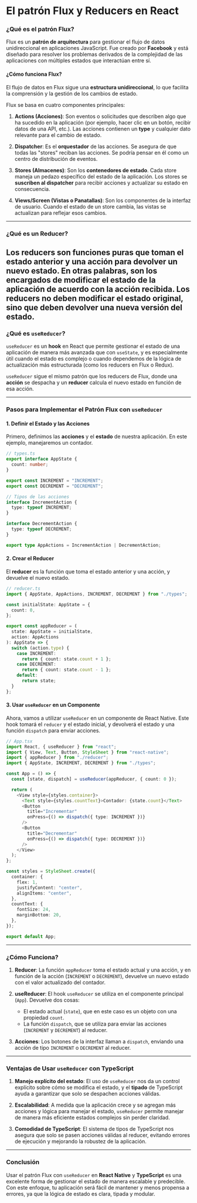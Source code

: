 # **El patrón Flux y Reducers en React**

### **¿Qué es el patrón Flux?**

Flux es un **patrón de arquitectura** para gestionar el flujo de datos unidireccional en aplicaciones JavaScript. Fue creado por **Facebook** y está diseñado para resolver los problemas derivados de la complejidad de las aplicaciones con múltiples estados que interactúan entre sí.

#### **¿Cómo funciona Flux?**

El flujo de datos en Flux sigue una **estructura unidireccional**, lo que facilita la comprensión y la gestión de los cambios de estado.

Flux se basa en cuatro componentes principales:

1. **Actions (Acciones)**: Son eventos o solicitudes que describen algo que ha sucedido en la aplicación (por ejemplo, hacer clic en un botón, recibir datos de una API, etc.). Las acciones contienen un **type** y cualquier dato relevante para el cambio de estado.

2. **Dispatcher**: Es el **orquestador** de las acciones. Se asegura de que todas las "stores" reciban las acciones. Se podría pensar en él como un centro de distribución de eventos.

3. **Stores (Almacenes)**: Son los **contenedores de estado**. Cada store maneja un pedazo específico del estado de la aplicación. Los stores se **suscriben al dispatcher** para recibir acciones y actualizar su estado en consecuencia.

4. **Views/Screen (Vistas o Panatallas)**: Son los componentes de la interfaz de usuario. Cuando el estado de un store cambia, las vistas se actualizan para reflejar esos cambios.

---

### **¿Qué es un Reducer?**

## Los **reducers** son **funciones puras** que toman el **estado anterior** y una **acción** para **devolver un nuevo estado**. En otras palabras, son los encargados de modificar el estado de la aplicación de acuerdo con la acción recibida. Los reducers no deben modificar el estado original, sino que deben devolver una nueva versión del estado.

### **¿Qué es `useReducer`?**

`useReducer` es un **hook** en React que permite gestionar el estado de una aplicación de manera más avanzada que con `useState`, y es especialmente útil cuando el estado es complejo o cuando dependemos de la lógica de actualización más estructurada (como los reducers en Flux o Redux).

`useReducer` sigue el mismo patrón que los reducers de Flux, donde una **acción** se despacha y un **reducer** calcula el nuevo estado en función de esa acción.

---

### **Pasos para Implementar el Patrón Flux con `useReducer`**

#### **1. Definir el Estado y las Acciones**

Primero, definimos las **acciones** y el **estado** de nuestra aplicación. En este ejemplo, manejaremos un contador.

```typescript
// types.ts
export interface AppState {
  count: number;
}

export const INCREMENT = "INCREMENT";
export const DECREMENT = "DECREMENT";

// Tipos de las acciones
interface IncrementAction {
  type: typeof INCREMENT;
}

interface DecrementAction {
  type: typeof DECREMENT;
}

export type AppActions = IncrementAction | DecrementAction;
```

#### **2. Crear el Reducer**

El **reducer** es la función que toma el estado anterior y una acción, y devuelve el nuevo estado.

```typescript
// reducer.ts
import { AppState, AppActions, INCREMENT, DECREMENT } from "./types";

const initialState: AppState = {
  count: 0,
};

export const appReducer = (
  state: AppState = initialState,
  action: AppActions
): AppState => {
  switch (action.type) {
    case INCREMENT:
      return { count: state.count + 1 };
    case DECREMENT:
      return { count: state.count - 1 };
    default:
      return state;
  }
};
```

#### **3. Usar `useReducer` en un Componente**

Ahora, vamos a utilizar `useReducer` en un componente de React Native. Este hook tomará el `reducer` y el estado inicial, y devolverá el estado y una función `dispatch` para enviar acciones.

```typescript
// App.tsx
import React, { useReducer } from "react";
import { View, Text, Button, StyleSheet } from "react-native";
import { appReducer } from "./reducer";
import { AppState, INCREMENT, DECREMENT } from "./types";

const App = () => {
  const [state, dispatch] = useReducer(appReducer, { count: 0 });

  return (
    <View style={styles.container}>
      <Text style={styles.countText}>Contador: {state.count}</Text>
      <Button
        title="Incrementar"
        onPress={() => dispatch({ type: INCREMENT })}
      />
      <Button
        title="Decrementar"
        onPress={() => dispatch({ type: DECREMENT })}
      />
    </View>
  );
};

const styles = StyleSheet.create({
  container: {
    flex: 1,
    justifyContent: "center",
    alignItems: "center",
  },
  countText: {
    fontSize: 24,
    marginBottom: 20,
  },
});

export default App;
```

---

### **¿Cómo Funciona?**

1. **Reducer**: La función `appReducer` toma el estado actual y una acción, y en función de la acción (`INCREMENT` o `DECREMENT`), devuelve un nuevo estado con el valor actualizado del contador.

2. **useReducer**: El hook `useReducer` se utiliza en el componente principal (`App`). Devuelve dos cosas:

   - El estado actual (`state`), que en este caso es un objeto con una propiedad `count`.
   - La función `dispatch`, que se utiliza para enviar las acciones (`INCREMENT` y `DECREMENT`) al reducer.

3. **Acciones**: Los botones de la interfaz llaman a `dispatch`, enviando una acción de tipo `INCREMENT` o `DECREMENT` al reducer.

---

### **Ventajas de Usar `useReducer` con TypeScript**

1. **Manejo explícito del estado**: El uso de `useReducer` nos da un control explícito sobre cómo se modifica el estado, y el **tipado** de TypeScript ayuda a garantizar que solo se despachen acciones válidas.

2. **Escalabilidad**: A medida que la aplicación crece y se agregan más acciones y lógica para manejar el estado, `useReducer` permite manejar de manera más eficiente estados complejos sin perder claridad.

3. **Comodidad de TypeScript**: El sistema de tipos de TypeScript nos asegura que solo se pasen acciones válidas al reducer, evitando errores de ejecución y mejorando la robustez de la aplicación.

---

### **Conclusión**

Usar el patrón Flux con `useReducer` en **React Native** y **TypeScript** es una excelente forma de gestionar el estado de manera escalable y predecible. Con este enfoque, tu aplicación será fácil de mantener y menos propensa a errores, ya que la lógica de estado es clara, tipada y modular.
